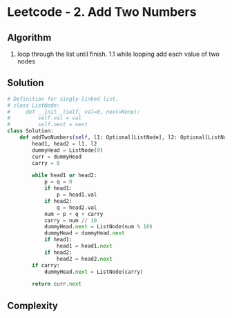 # Leetcode - 2. Add Two Numbers

## Algorithm

1. loop through the list until finish.
    1.1 while looping add each value of two nodes

## Solution

```python
# Definition for singly-linked list.
# class ListNode:
#     def __init__(self, val=0, next=None):
#         self.val = val
#         self.next = next
class Solution:
    def addTwoNumbers(self, l1: Optional[ListNode], l2: Optional[ListNode]) -> Optional[ListNode]:
        head1, head2 = l1, l2
        dummyHead = ListNode(0)
        curr = dummyHead
        carry = 0

        while head1 or head2:
            p = q = 0
            if head1:
                p = head1.val
            if head2:
                q = head2.val
            num = p + q + carry
            carry = num // 10
            dummyHead.next = ListNode(num % 10)
            dummyHead = dummyHead.next
            if head1:
                head1 = head1.next
            if head2:
                head2 = head2.next
        if carry:
            dummyHead.next = ListNode(carry)

        return curr.next
```

## Complexity
